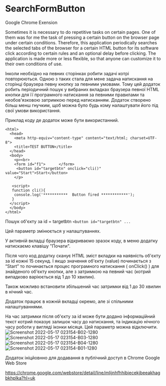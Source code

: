 # SearchFormButton

Google Chrome Exension 

Sometimes it is necessary to do repetitive tasks on certain pages. One of them was for me the task of pressing a certain button on the browser page under certain conditions.
Therefore, this application periodically searches the selected tabs of the browser for a certain HTML button for its software click according to certain rules and an optional delay before clicking.
The application is made more or less flexible, so that anyone can customize it to their own conditions of use.


Інколи необхідно на певних сторінках робити задачі котрі повторюються. Одною з таких стала для мене задача натискання на сторінці браузера певну кнопку за певними умовами.
Тому цей додаток робить періодичний пошук у вибраних вкладках браузера певної HTML кнопки для її програмного натискання за певними правилами та необов'язковою затримкою перед натисканням.
Додаток створено більш менш гнучким, щоб можна було будь кому налаштувати його під свої умови використання. 

Приклад коду де додаток може бути використанний.
```
<html>
  <head>
    <meta http-equiv="content-type" content="text/html; charset=UTF-8">
    <title>TEST BUTTON</title>
  </head>
  <body>
    <p><br>
	<form id="f1">  	</form>
	 <button id="targetbtn" onclick="cli()" value="Start">Start</button>
    </p>  
	
   <script>
   function cli(){
    console.log('***********  Button fired ************');
   }
  </script>   
  </body>
</html>
```

Пошук об'єкту за id = targetbtn
``` <button id="targetbtn" ...  ```

Цей параметр змінюється у налаштуваннях.

У активній вкладці браузера відкриваємо зразок коду, в меню додатку натискаємо клавішу "Почати".

Після чого код додатку сканує HTML зміст вкладки на наявність об'єкту за id кожні 15 секунд. І якщо значення об'єкту (value) починається з “Start” то починається процес програмного натискання ( onClick() ) для знайденого об'єкту кнопки, але з затримкою на певний час  (котрий випадково варіюється від 1 до 10 хвилин).

Також можливо встановити збільшений час затримки від 1 до 30 хвилин в нічний час.

Додаток працює в кожній вкладці окремо, але зі спільними налаштуваннями.

На час затримки після об'єкту за id може бути додано інформаційний текст котрий показує залишок часу до натискання, та індикацію нічного часу роботи у вигляді іконки місяця. Цей параметр можна відключити.
![Screenshot 2022-05-17 023154-B02-1280](https://user-images.githubusercontent.com/3278842/168913967-48193e99-fe0c-4fcc-93b2-1f999ff79602.png)
![Screenshot 2022-05-17 023154-B03-1280](https://user-images.githubusercontent.com/3278842/168913969-fa7f289b-7058-4f83-9201-7b14d64076a6.png)
![Screenshot 2022-05-17 023154-B04-1280](https://user-images.githubusercontent.com/3278842/168913971-ec558c79-2909-4d22-9f23-44a0a15cd15f.png)
![Screenshot 2022-05-17 023154-B01-1280](https://user-images.githubusercontent.com/3278842/168913964-e1a2d0af-d13e-413a-9c27-028c26ce7d31.png)

Додаток ініцйовнно для додавання в публічний доступ в Chrome Google Web Store

https://chrome.google.com/webstore/detail/line/mlijnhfhhibiecekjbeeakhagbkhplka?hl=uk
